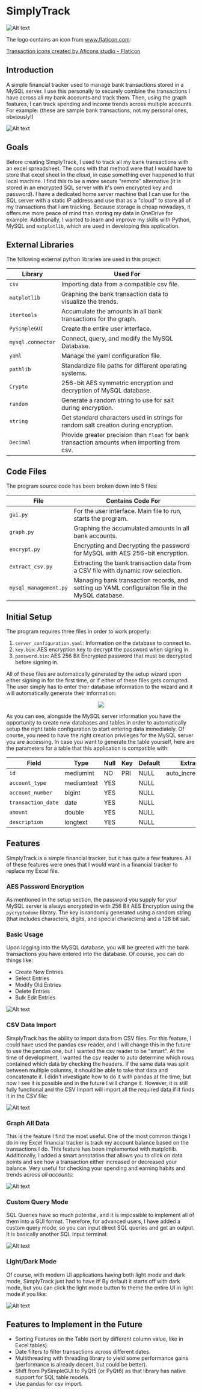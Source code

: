# SimplyTrack
![Alt text](<SimplyTrack Logo.png>)

The logo contains an icon from www.flaticon.com:

<a href="https://www.flaticon.com/free-icons/transaction" title="transaction icons">Transaction icons created by Aficons studio - Flaticon</a>

## Introduction
A simple financial tracker used to manage bank transactions stored in a MySQL server. I use this personally to securely combine the transactions I have across all my bank accounts and track them. Then, using the graph features, I can track spending and income trends across multiple accounts. For example: (these are sample bank transactions, not my personal ones, obviously!)

![Alt text](main_window.png)

## Goals
Before creating SimplyTrack, I used to track all my bank transactions with an excel spreadsheet. The cons with that method were that I would have to store that excel sheet in the cloud, in case something ever happened to that local machine. I find this to be a more secure "remote" alternative (it is stored in an encrypted SQL server with it's own encrypted key and password). I have a dedicated home server machine that I can use for the SQL server with a static IP address and use that as a "cloud" to store all of my transactions that I am tracking. Because storage is cheap nowadays, it offers me more peace of mind than storing my data in OneDrive for example. Additionally, I wanted to learn and improve my skills with Python, MySQL and `matplotlib`, which are used in developing this application.

## External Libraries
The following external python libraries are used in this project:

<div align="center">

| Library           | Used For                                                                                     |
| ----------------- | -------------------------------------------------------------------------------------------- |
| `csv`             | Importing data from a compatible csv file.                                                   |
| `matplotlib`      | Graphing the bank transaction data to visualize the trends.                                  |
| `itertools`       | Accumulate the amounts in all bank transactions for the graph.                               |
| `PySimpleGUI`     | Create the entire user interface.                                                            |
| `mysql.connector` | Connect, query, and modify the MySQL Database.                                               |
| `yaml`            | Manage the yaml configuration file.                                                          |
| `pathlib`         | Standardize file paths for different operating systems.                                      |
| `Crypto`          | 256-bit AES symmetric encryption and decryption of MySQL database.                           |
| `random`          | Generate a random string to use for salt during encryption.                                  |
| `string`          | Get standard characters used in strings for random salt creation during encryption.          |
| `Decimal`         | Provide greater precision than `float` for bank transaction amounts when importing from csv. |

</div>

## Code Files
The program source code has been broken down into 5 files:

<div align="center">

| File                  | Contains Code For                                                                                |
| --------------------- | ------------------------------------------------------------------------------------------------ |
| `gui.py`              | For the user interface. Main file to run, starts the program.                                    |
| `graph.py`            | Graphing the accumulated amounts in all bank accounts.                                           |
| `encrypt.py`          | Encrypting and Decrypting the password for MySQL with AES 256-bit encryption.                    |
| `extract_csv.py`      | Extracting the bank transaction data from a CSV file with dynamic row selection.                 |
| `mysql_management.py` | Managing bank transaction records, and setting up YAML configuraiton file in the MySQL database. |

</div>

## Initial Setup
The program requires three files in order to work properly:
1. `server_configuration.yaml`: Information on the database to connect to.
2. `key.bin`: AES encryption key to decrypt the password when signing in.
3. `password.bin`: AES 256 Bit Encrypted password that must be decrypted before signing in.

All of these files are automatically generated by the setup wizard upon either signing in for the first time, or if either of these files gets corrupted. The user simply has to enter their database information to the wizard and it will automatically generate their information:

<p align="center">
  <img src="initial_setup.png" />
</p>

As you can see, alongside the MySQL server information you have the opportunity to create new databases and tables in order to automatically setup the right table configuration to start entering data immediately. Of course, you need to have the right creation privileges for the MySQL server you are accessing. In case you want to generate the table yourself, here are the parameters for a table that this application is compatible with:

<div align="center">

| Field              | Type       | Null | Key  | Default | Extra          |
| ----------------   | ---------- | ---- | ---- | ------- | -------------- |
| `id`               | mediumint  | NO   | PRI  | NULL    | auto_increment |
| `account_type`     | mediumtext | YES  |      | NULL    |                |
| `account_number`   | bigint     | YES  |      | NULL    |                |
| `transaction_date` | date       | YES  |      | NULL    |                |
| `amount`           | double     | YES  |      | NULL    |                |
| `description`      | longtext   | YES  |      | NULL    |                |

</div>

## Features
SimplyTrack is a simple financial tracker, but it has quite a few features. All of these features were ones that I would want in a financial tracker to replace my Excel file.

### AES Password Encryption
As mentioned in the setup section, the password you supply for your MySQL server is always encrypted in with 256 Bit AES Encryption using the `pycryptodome` library. The key is randomly generated using a random string (that includes characters, digits, and special characters) and a 128 bit salt.

### Basic Usage
Upon logging into the MySQL database, you will be greeted with the bank transactions you have entered into the database. Of course, you can do things like:
* Create New Entries
* Select Entries
* Modify Old Entries
* Delete Entries
* Bulk Edit Entries

![Alt text](modify_entries.png)

### CSV Data Import
SimplyTrack has the ability to import data from CSV files. For this feature, I could have used the pandas csv reader, and I will change this in the future to use the pandas one, but I wanted the csv reader to be "smart". At the time of development, I wanted the csv reader to auto determine which rows contained which data by checking the headers. If the same data was split between multiple columns, it should be able to take that data and concatenate it. I didn't investigate how to do it with pandas at the time, but now I see it is possible and in the future I will change it. However, it is still fully functional and the CSV Import will import all the required data if it finds it in the CSV file:

![Alt text](import_csv_dialog.png)

### Graph All Data

This is the feature I find the most useful. One of the most common things I do in my Excel financial tracker is track my account balance based on the transactions I do. This feature has been implemented with matplotlib. Additionally, I added a smart annotation that allows you to click on data points and see how a transaction either increased or decreased your balance. Very useful for checking your spending and earning habits and trends across *all accounts*:

![Alt text](graph_window.png)

### Custom Query Mode

SQL Queries have so much potential, and it is impossible to implement all of them into a GUI format. Therefore, for advanced users, I have added a custom query mode, so you can input direct SQL queries and get an output. It is basically another SQL input terminal:

![Alt text](custom_query_window.png)

### Light/Dark Mode
Of course, with modern UI applications having both light mode and dark mode, SimplyTrack just had to have it! By default it starts off with dark mode, but you can click the light mode button to theme the entire UI in light mode if you like:

![Alt text](light_mode.png)

## Features to Implement in the Future
* Sorting Features on the Table (sort by different column value, like in Excel tables).
* Date filters to filter transactions across different dates.
* Multithreading with threading library to yield some performance gains (performance is already decent, but could be better).
* Shift from PySimpleGUI to PyQt5 (or PyQt6) as that library has native support for SQL table models.
* Use pandas for csv import.

